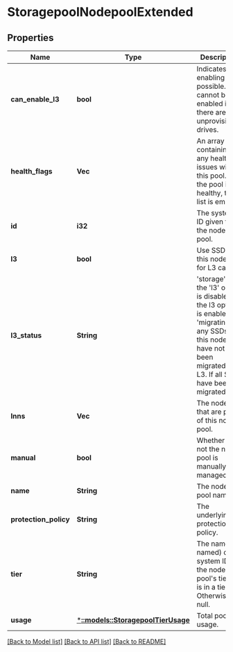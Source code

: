 # StoragepoolNodepoolExtended

## Properties
Name | Type | Description | Notes
------------ | ------------- | ------------- | -------------
**can_enable_l3** | **bool** | Indicates if enabling L3 is possible. L3 cannot be enabled if there are unprovisioned drives. | [default to null]
**health_flags** | **Vec<String>** | An array of containing any health issues with this pool.  If the pool is healthy, the list is empty. | [optional] [default to null]
**id** | **i32** | The system ID given to the node pool. | [default to null]
**l3** | **bool** | Use SSDs in this node pool for L3 cache. | [default to null]
**l3_status** | **String** | &#39;storage&#39; if the &#39;l3&#39; option is disabled. If the l3 option is enabled, &#39;migrating&#39; if any SSDs in this node pool have not yet been migrated to L3. If all SSDs have been migrated, &#39;l3&#39;. | [default to null]
**lnns** | **Vec<i32>** | The nodes that are part of this node pool. | [default to null]
**manual** | **bool** | Whether or not the node pool is manually managed. | [default to null]
**name** | **String** | The node pool name. | [default to null]
**protection_policy** | **String** | The underlying protection policy. | [optional] [default to null]
**tier** | **String** | The name (if named) or system ID of the node pool&#39;s tier, if it is in a tier. Otherwise null. | [optional] [default to null]
**usage** | [***::models::StoragepoolTierUsage**](StoragepoolTierUsage.md) | Total pool usage. | [default to null]

[[Back to Model list]](../README.md#documentation-for-models) [[Back to API list]](../README.md#documentation-for-api-endpoints) [[Back to README]](../README.md)


